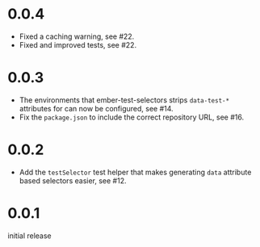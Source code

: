 # 0.0.4 

* Fixed a caching warning, see #22.
* Fixed and improved tests, see #22.

# 0.0.3

* The environments that ember-test-selectors strips `data-test-*` attributes
  for can now be configured, see #14.
* Fix the `package.json` to include the correct repository URL, see #16.

# 0.0.2

* Add the `testSelector` test helper that makes generating `data` attribute
  based selectors easier, see #12.

# 0.0.1

initial release
